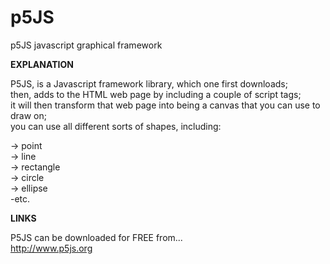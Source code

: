 # p5JS
p5JS javascript graphical framework  

**EXPLANATION**

P5JS, is a Javascript framework library, which one  first downloads;   
then, adds to the HTML web page by including a couple of script tags;  
it will then transform that web page into being a canvas that you can use to draw on;  
you can use all different sorts of shapes, including:     

-> point  
-> line  
-> rectangle  
-> circle  
-> ellipse  
-etc.  

**LINKS**

P5JS can be downloaded for FREE from...  
http://www.p5js.org  


